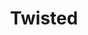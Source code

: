 ---
title:  Twisted
kunstenaar: Pavel Knapek
expositie:
tekoop: ja
prijs: 500
techniek: Porselein
afmetingen: H. 39 cm. – B. 27 cm. – D. 2 cm.
---
